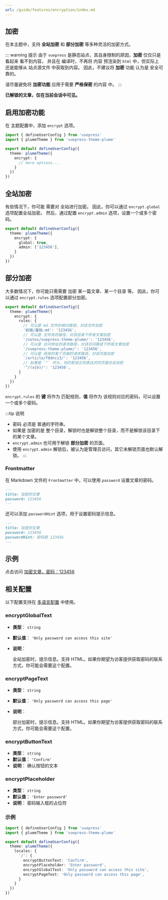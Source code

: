 ```yaml
---
url: /guide/features/encryption/index.md
---
```

## 加密

在本主题中，支持 **全站加密** 和 **部分加密** 等多种灵活的加密方式。

::: warning 提示
由于 `vuepress` 是静态站点，其自身限制的原因，**加密** 仅仅只是 看起来 看不到内容，
并且在 编译时，不再将 内容 预渲染到 `html` 中，但实际上 还是能够从 站点源文件 中获取到内容。
因此，不建议将 **加密** 功能 认为是 安全可靠的。

请尽量避免将 **加密功能** 应用于需要 **严格保密** 的内容 中。
:::

**已解锁的文章，仅在当前会话中可见。**

## 启用加密功能

在 主题配置中，添加 `encrypt` 选项。

```ts title=".vuepress/config.ts"
import { defineUserConfig } from 'vuepress'
import { plumeTheme } from 'vuepress-theme-plume'

export default defineUserConfig({
  theme: plumeTheme({
    encrypt: {
      // more options...
    }
  })
})
```

## 全站加密

有些情况下，你可能 需要对 全站进行加密。
因此，你可以通过 `encrypt.global` 选项配置全站加密。
然后，通过配置 `encrypt.admin` 选项，设置一个或多个密码。

```ts title=".vuepress/config.ts"
export default defineUserConfig({
  theme: plumeTheme({
    encrypt: {
      global: true,
      admin: ['123456'],
    }
  })
})
```

## 部分加密

大多数情况下，你可能只需需要 加密 某一篇文章、某一个目录 等。
因此，你可以通过 `encrypt.rules` 选项配置部分加密。

```ts title=".vuepress/config.ts"
export default defineUserConfig({
  theme: plumeTheme({
    encrypt: {
      rules: {
        // 可以是 md 文件的相对路径，对该文件加密
        '前端/基础.md': '123456',
        // 可以是 文件夹的路径，对该目录下所有文章加密
        '/notes/vuepress-theme-plume/': '123456',
        // 可以是 访问地址的请求路径，对该访问路径下所有文章加密
        '/vuepress-theme-plume/': '123456',
        // 可以是 具体的某个页面的请求路径，对该页面加密
        '/article/f8dnci3/': '123456',
        // 如果是 `^` 开头，则匹配该正则表达式的页面也会加密
        '^/(a|b)/': '123456',
      }
    }
  })
})
```

`encrypt.rules` 的 **键** 将作为 匹配规则，**值** 将作为 该规则对应的密码，可以设置 一个或多个密码。

:::tip 说明

* 密码 必须是 普通的字符串。
* 如果是 加密的是 整个目录，解锁时也是解锁整个目录，而不是解锁该目录下的某个文章。
* `encrypt.admin` 也可用于解锁 **部分加密** 的页面。
* 使用 `encrypt.admin` 解锁后，被认为是管理员访问，其它未解锁页面也默认解锁。
  :::

### Frontmatter

在 Markdown 文件的 `Frontmatter` 中，可以使用 `password` 设置文章的密码。

```md
---
title: 加密的文章
password: 123456
---
```

还可以添加 `passwordHint` 选项，用于设置密码提示信息。

```md
---
title: 加密的文章
password: 123456
passwordHint: 密码是 123456
---
```

## 示例

点击访问 [加密文章，密码：123456](/article/enx7c9s/)

## 相关配置

以下配置支持在 [多语言配置](../../config/locales.md) 中使用。

### encryptGlobalText

* **类型**： `string`
* **默认值**： `'Only password can access this site'`
* **说明**：

  全站加密时，提示信息。支持 HTML。如果你期望为访客提供获取密码的联系方式，你可能会需要这个配置。

### encryptPageText

* **类型**： `string`
* **默认值**： `'Only password can access this page'`
* **说明**：

  部分加密时，提示信息。支持 HTML。如果你期望为访客提供获取密码的联系方式，你可能会需要这个配置。

### encryptButtonText

* **类型**： `string`
* **默认值**： `'Confirm'`
* **说明**： 确认按钮的文本

### encryptPlaceholder

* **类型**： `string`
* **默认值**： `'Enter password'`
* **说明**： 密码输入框的占位符

### 示例

```ts title=".vuepress/config.ts"
import { defineUserConfig } from 'vuepress'
import { plumeTheme } from 'vuepress-theme-plume'

export default defineUserConfig({
  theme: plumeTheme({
    locales: {
      '/': {
        encryptButtonText: 'Confirm',
        encryptPlaceholder: 'Enter password',
        encryptGlobalText: 'Only password can access this site',
        encryptPageText: 'Only password can access this page',
      }
    }
  })
})
```
